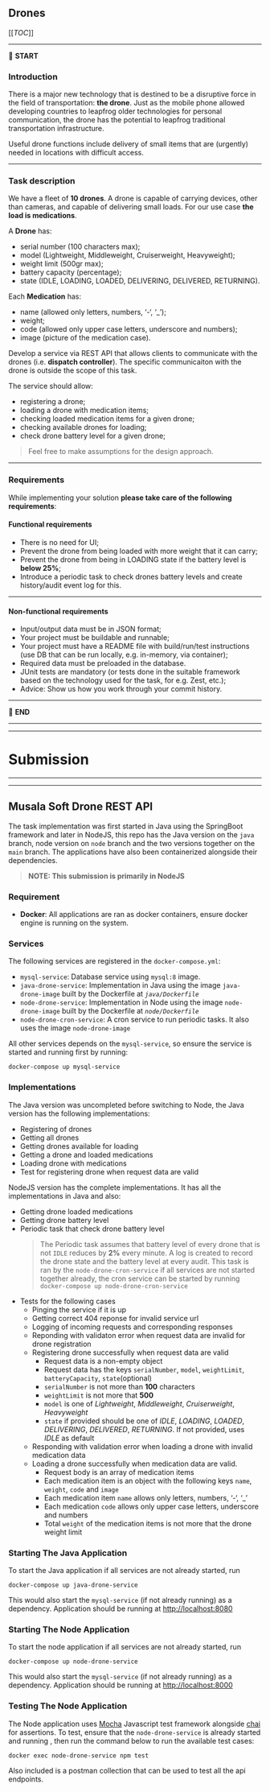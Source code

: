 ## Drones

[[_TOC_]]

---

:scroll: **START**


### Introduction

There is a major new technology that is destined to be a disruptive force in the field of transportation: **the drone**. Just as the mobile phone allowed developing countries to leapfrog older technologies for personal communication, the drone has the potential to leapfrog traditional transportation infrastructure.

Useful drone functions include delivery of small items that are (urgently) needed in locations with difficult access.

---

### Task description

We have a fleet of **10 drones**. A drone is capable of carrying devices, other than cameras, and capable of delivering small loads. For our use case **the load is medications**.

A **Drone** has:
- serial number (100 characters max);
- model (Lightweight, Middleweight, Cruiserweight, Heavyweight);
- weight limit (500gr max);
- battery capacity (percentage);
- state (IDLE, LOADING, LOADED, DELIVERING, DELIVERED, RETURNING).

Each **Medication** has: 
- name (allowed only letters, numbers, ‘-‘, ‘_’);
- weight;
- code (allowed only upper case letters, underscore and numbers);
- image (picture of the medication case).

Develop a service via REST API that allows clients to communicate with the drones (i.e. **dispatch controller**). The specific communicaiton with the drone is outside the scope of this task. 

The service should allow:
- registering a drone;
- loading a drone with medication items;
- checking loaded medication items for a given drone; 
- checking available drones for loading;
- check drone battery level for a given drone;

> Feel free to make assumptions for the design approach. 

---

### Requirements

While implementing your solution **please take care of the following requirements**: 

#### Functional requirements

- There is no need for UI;
- Prevent the drone from being loaded with more weight that it can carry;
- Prevent the drone from being in LOADING state if the battery level is **below 25%**;
- Introduce a periodic task to check drones battery levels and create history/audit event log for this.

---

#### Non-functional requirements

- Input/output data must be in JSON format;
- Your project must be buildable and runnable;
- Your project must have a README file with build/run/test instructions (use DB that can be run locally, e.g. in-memory, via container);
- Required data must be preloaded in the database.
- JUnit tests are mandatory (or tests done in the suitable framework based on the technology used for the task, for e.g. Zest, etc.);
- Advice: Show us how you work through your commit history.

---

:scroll: **END**

---
---
# Submission
---
---

## Musala Soft Drone REST API

The task implementation was first started in Java using the SpringBoot framework and later in NodeJS, this repo has the Java version on the `java` branch, node version on `node` branch and the two versions together on the `main` branch.  The applications have also been containerized alongside their dependencies.

> **NOTE:
This submission is primarily in NodeJS**

### Requirement
- **Docker**: All applications are ran as docker containers, ensure docker engine is running on the system.

### Services
The following services are registered in the `docker-compose.yml`:
- `mysql-service`: Database service using `mysql:8` image.
- `java-drone-service`: Implementation in Java using the image `java-drone-image` built by the Dockerfile at  _`java/Dockerfile`_
- `node-drone-service`: Implementation in Node using the image `node-drone-image` built by the Dockerfile at _`node/Dockerfile`_
- `node-drone-cron-service`: A cron service to run periodic tasks. It also uses the image `node-drone-image`

All other services depends on the `mysql-service`, so ensure the service is started and running first by running:
```
docker-compose up mysql-service
```

### Implementations
The Java version was uncompleted before switching to Node, the Java version has the following implementations:
- Registering of drones
- Getting all drones
- Getting drones available for loading
- Getting a drone and loaded medications
- Loading drone with medications
- Test for registering drone when request data are valid

NodeJS version has the complete implementations. It has all the implementations in Java and also:
- Getting drone loaded medications
- Getting drone battery level
- Periodic task that check drone battery level
  > The Periodic task assumes that battery level of every drone that is not `IDLE` reduces by **2%** every minute. A log is created to record the drone state and the battery level at every audit. This task is ran by the `node-drone-cron-service`
  if all services are not started together already, the cron service can be started by running
  ` docker-compose up node-drone-cron-service `
- Tests for the following cases
    - Pinging the service if it is up
    - Getting correct 404 reponse for invalid service url
    - Logging of incoming requests and corresponding responses
    - Reponding with validaton error when request data are invalid for drone registration
    - Registering drone successfully when request data are valid
        - Request data is a non-empty object
        - Request data has the keys `serialNumber`, `model`, `weightLimit`, `batteryCapacity`, `state`(optional)
        - `serialNumber` is not more than **100** characters
        - `weightLimit` is not more that **500**
        - `model` is one of _Lightweight_, _Middleweight_, _Cruiserweight_, _Heavyweight_
        - `state` if provided should be one of _IDLE_, _LOADING_, _LOADED_, _DELIVERING_, _DELIVERED_, _RETURNING_. If not provided, uses _IDLE_ as default
    - Responding with validation error when loading a drone with invalid medication data
    - Loading a drone successfully when medication data are valid.
        - Request body is an array of medication items
        - Each medication item is an object with the following keys `name`, `weight`, `code` and `image`
        - Each medication item `name` allows only letters, numbers, ‘-‘, ‘_’
        - Each medication `code` allows only upper case letters, underscore and numbers
        - Total `weight` of the medication items is not more that the drone weight limit

### Starting The Java Application
To start the Java application if all services are not already started, run
```
docker-compose up java-drone-service
```
This would also start the `mysql-service` (if not already running) as a dependency.
Application should be running at [http://localhost:8080](localhost::8080)

### Starting The Node Application
To start the node application if all services are not already started, run
```
docker-compose up node-drone-service
```
This would also start the `mysql-service` (if not already running) as a dependency.
Application should be running at [http://localhost:8000](localhost::8000)

### Testing The Node Application
The Node application uses [Mocha](https://mochajs.org) Javascript test framework alongside [chai](https://www.chaijs.com) for assertions. To test, ensure that the `node-drone-service` is already started and running , then run the command below to run the available test cases:
```
docker exec node-drone-service npm test
```

Also included is a postman collection that can be used to test all the api endpoints.